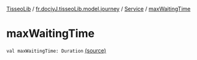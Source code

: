 [TisseoLib](../../index.md) / [fr.docjyJ.tisseoLib.model.journey](../index.md) / [Service](index.md) / [maxWaitingTime](./max-waiting-time.md)

# maxWaitingTime

`val maxWaitingTime: Duration` [(source)](https://github.com/docjyJ/TisseoLib/tree/master/src/main/kotlin/fr/docjyJ/tisseoLib/model/journey/Service.kt#L25)